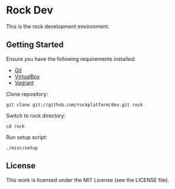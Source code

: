 Rock Dev
========

This is the rock development environment.

## Getting Started

Ensure you have the following requirements installed:

 * [Git](http://git-scm.com/)
 * [VirtualBox](https://www.virtualbox.org/)
 * [Vagrant](http://vagrantup.com/)

Clone repository:

    git clone git://github.com/rockplatform/dev.git rock

Switch to rock directory:

    cd rock

Run setup script:

    ./misc/setup

## License

This work is licensed under the MIT License (see the LICENSE file).
